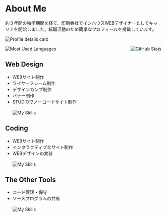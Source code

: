 # About Me
約３年間の独学期間を経て、印刷会社でインハウスWEBデザイナーとしてキャリアを開始しました。転職活動のため簡単なプロフィールを掲載しています。
<br>

![Profile details card](http://github-profile-summary-cards.vercel.app/api/cards/profile-details?username=sakataponsuke&theme=github)

<div style="display: flex; justify-content: space-between; align-items: flex-start;">
  <img src="https://github-readme-stats.vercel.app/api/top-langs?username=sakataponsuke&show_icons=true&locale=en&layout=compact" alt="Most Used Languages" style="max-width: 49%;">
  <img src="https://github-readme-stats.vercel.app/api?username=sakataponsuke&show_icons=true" alt="GitHub Stats" style="max-width: 49%;">
</div>

## Web Design
* WEBサイト制作
* ワイヤーフレーム制作
* デザインカンプ制作
* バナー制作
* STUDIOでノーコードサイト制作<br>
<br>![My Skills](https://skillicons.dev/icons?i=photoshop,illustrator,xd,figma&theme=dark)

## Coding
* WEBサイト制作
* インタラクティブなサイト制作
* WEBデザインの実装<br>
<br>![My Skills](https://skillicons.dev/icons?i=html,css,js,jquery,vscode&theme=dark)

## The Other Tools
* コード管理・保守
* ソースプログラムの共有<br>
<br>![My Skills](https://skillicons.dev/icons?i=wordpress,github&theme=dark)



